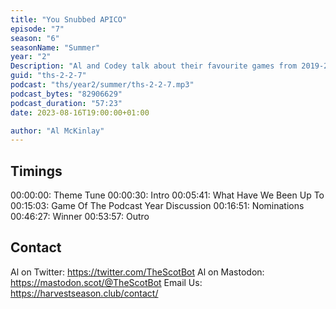 ```yaml
---
title: "You Snubbed APICO"
episode: "7"
season: "6"
seasonName: "Summer"
year: "2"
Description: "Al and Codey talk about their favourite games from 2019-2022"
guid: "ths-2-2-7"
podcast: "ths/year2/summer/ths-2-2-7.mp3"
podcast_bytes: "82906629"
podcast_duration: "57:23"
date: 2023-08-16T19:00:00+01:00

author: "Al McKinlay"
---
```


## Timings

00:00:00: Theme Tune
00:00:30: Intro
00:05:41: What Have We Been Up To
00:15:03: Game Of The Podcast Year Discussion
00:16:51: Nominations
00:46:27: Winner
00:53:57: Outro

## Contact

Al on Twitter: https://twitter.com/TheScotBot
Al on Mastodon: https://mastodon.scot/@TheScotBot
Email Us: https://harvestseason.club/contact/
